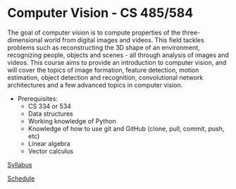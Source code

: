 Computer Vision - CS 485/584
=====


The goal of computer vision is to compute properties of the three-dimensional world from digital images and videos. This field tackles problems such as reconstructing the 3D shape of an environment, recognizing people, objects and scenes - all through analysis of images and videos. This course aims to provide an introduction to computer vision, and will cover the topics of image formation, feature detection, motion estimation, object detection and recognition, convolutional network architectures and a few advanced topics in computer vision.


* Prerequisites:
  *  CS 334 or 534
  *  Data structures
  *  Working knowledge of Python
  *  Knowledge of how to use git and GitHub (clone, pull, commit, push, etc)
  *  Linear algebra
  *  Vector calculus


[Syllabus](docs/syllabus.md)

[Schedule](docs/schedule.md)
